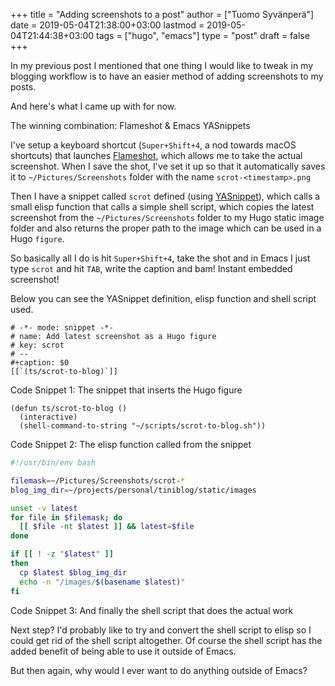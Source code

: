 +++
title = "Adding screenshots to a post"
author = ["Tuomo Syvänperä"]
date = 2019-05-04T21:38:00+03:00
lastmod = 2019-05-04T21:44:38+03:00
tags = ["hugo", "emacs"]
type = "post"
draft = false
+++

In my previous post I mentioned that one thing I would like to tweak in my
blogging workflow is to have an easier method of adding screenshots to my posts.

And here's what I came up with for now.

The winning combination: Flameshot & Emacs YASnippets

I've setup a keyboard shortcut (`Super+Shift+4`, a nod towards macOS shortcuts)
that launches [Flameshot](https://flameshot.js.org/#/), which allows me to take the actual screenshot. When I
save the shot, I've set it up so that it automatically saves it to
`~/Pictures/Screenshots` folder with the name `scrot-<timestamp>.png`

Then I have a snippet called `scrot` defined (using [YASnippet](https://github.com/joaotavora/yasnippet)), which calls a
small elisp function that calls a simple shell script, which copies the latest
screenshot from the `~/Pictures/Screenshots` folder to my Hugo static image
folder and also returns the proper path to the image which can be used in a Hugo
`figure`.

So basically all I do is hit `Super+Shift+4`, take the shot and in Emacs I just
type `scrot` and hit `TAB`, write the caption and bam! Instant embedded
screenshot!

Below you can see the YASnippet definition, elisp function and shell script used.

```elisp
# -*- mode: snippet -*-
# name: Add latest screenshot as a Hugo figure
# key: scrot
# --
#+caption: $0
[[`(ts/scrot-to-blog)`]]
```

<div class="src-block-caption">
  <span class="src-block-number">Code Snippet 1</span>:
  The snippet that inserts the Hugo figure
</div>

```elisp
(defun ts/scrot-to-blog ()
  (interactive)
  (shell-command-to-string "~/scripts/scrot-to-blog.sh"))
```

<div class="src-block-caption">
  <span class="src-block-number">Code Snippet 2</span>:
  The elisp function called from the snippet
</div>

```bash
#!/usr/bin/env bash

filemask=~/Pictures/Screenshots/scrot-*
blog_img_dir=~/projects/personal/tiniblog/static/images

unset -v latest
for file in $filemask; do
  [[ $file -nt $latest ]] && latest=$file
done

if [[ ! -z "$latest" ]]
then
  cp $latest $blog_img_dir
  echo -n "/images/$(basename $latest)"
fi
```

<div class="src-block-caption">
  <span class="src-block-number">Code Snippet 3</span>:
  And finally the shell script that does the actual work
</div>

Next step? I'd probably like to try and convert the shell script to elisp so I
could get rid of the shell script altogether. Of course the shell script has the
added benefit of being able to use it outside of Emacs.

But then again, why would I ever want to do anything outside of Emacs?
